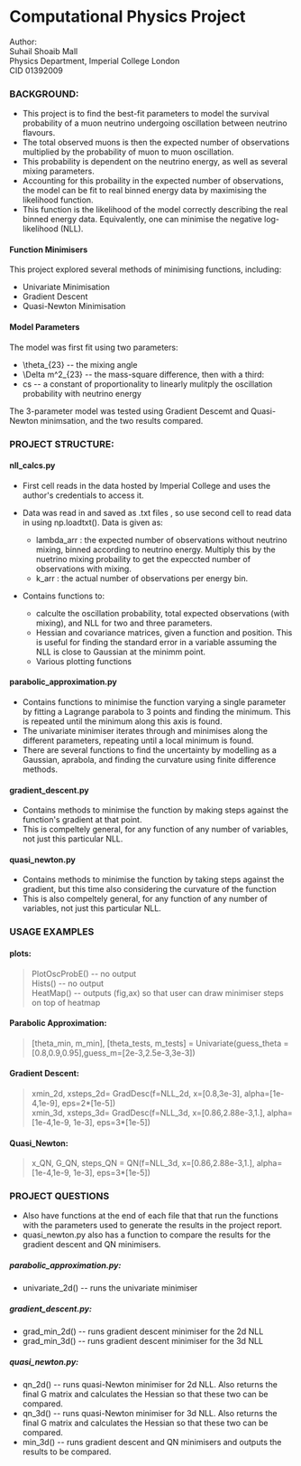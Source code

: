 # Computational Physics Project 


Author:  
Suhail Shoaib Mall  
Physics Department, Imperial College London  
CID 01392009  


### __BACKGROUND:__ ###

* This project is to find the best-fit parameters to model the survival probability of a muon neutrino undergoing oscillation between neutrino flavours. 
* The total observed muons is then the expected number of observations multiplied by the probability of muon to muon oscillation. 
* This probability is dependent on the neutrino energy, as well as several mixing parameters.
* Accounting for this probaility in the expected number of observations, the model can be fit to real binned energy data by maximising the likelihood function. 
* This function is the likelihood of the model correctly describing the real binned energy data. Equivalently, one can minimise the negative log-likelihood (NLL). 

#### __Function Minimisers__ ####
This project explored several methods of minimising functions, including:
* Univariate Minimisation 
* Gradient Descent 
* Quasi-Newton Minimisation 

#### __Model Parameters__ ####
The model was first fit using two parameters:
* \theta_{23} -- the mixing angle 
* \Delta m^2_{23} -- the mass-square difference,
then with a third:
* cs -- a constant of proportionality to linearly mulitply the oscillation probability with neutrino energy 

The 3-parameter model was tested using Gradient Descemt and Quasi-Newton minimsation, and the two results compared.


### PROJECT STRUCTURE: ###


#### __nll_calcs.py__ ####

* First cell reads in the data hosted by Imperial College and uses the author's credentials to access it. 

* Data was read in and saved as .txt files , so use second cell to read data in using np.loadtxt(). Data is given as: 

	* lambda_arr : the expected number of observations without neutrino mixing, binned according to neutrino energy. Multiply this by the nuetrino mixing probaility to get the expeccted number of observations with mixing. 
	* k_arr : the actual number of observations per energy bin. 

* Contains functions to:
	* calculte the oscillation probability, total expected observations (with mixing), and NLL for two and three parameters.
	* Hessian and covariance matrices, given a function and position. This is useful for finding the standard error in a variable assuming the NLL is close to Gaussian at the minimm point.
	* Various plotting functions


#### __parabolic_approximation.py__ ####

* Contains functions to minimise the function varying a single parameter by fitting a Lagrange parabola to 3 points and finding the minimum. This is repeated until the minimum along this axis is found. 
* The univariate minimiser iterates through and minimises along the different parameters, repeating until a local minimum is found. 
* There are several functions to find the uncertainty by modelling as a Gaussian, aprabola, and finding the curvature using finite difference methods. 


#### __gradient_descent.py__ ####

* Contains methods to minimise the function by making steps against the function's gradient at that point.
* This is compeltely general, for any function of any number of variables, not just this particular NLL.


#### __quasi_newton.py__ ####

* Contains methods to minimise the function by taking steps against the gradient, but this time also considering the curvature of the function 
* This is also compeltely general, for any function of any number of variables, not just this particular NLL.



### USAGE EXAMPLES 

####  __plots:__ ####
> PlotOscProbE()  -- no output  
> Hists()  -- no output  
> HeatMap()  -- outputs (fig,ax) so that user can draw minimiser steps on top of heatmap  

#### __Parabolic Approximation:__ ####
> [theta_min, m_min], [theta_tests, m_tests] = Univariate(guess_theta = [0.8,0.9,0.95],guess_m=[2e-3,2.5e-3,3e-3])  

#### __Gradient Descent:__ ####
> xmin_2d, xsteps_2d= GradDesc(f=NLL_2d, x=[0.8,3e-3], alpha=[1e-4,1e-9], eps=2*[1e-5])  
> xmin_3d, xsteps_3d= GradDesc(f=NLL_3d, x=[0.86,2.88e-3,1.], alpha=[1e-4,1e-9, 1e-3], eps=3*[1e-5])  

#### __Quasi_Newton:__ ####
> x_QN, G_QN, steps_QN = QN(f=NLL_3d, x=[0.86,2.88e-3,1.], alpha=[1e-4,1e-9, 1e-3], eps=3*[1e-5])  


### PROJECT QUESTIONS 

* Also have functions at the end of each file that that run the functions with the parameters used to generate the results in the project report. 
* quasi_newton.py also has a function to compare the results for the gradient descent and QN minimisers.

##### __parabolic_approximation.py:__ #####
* univariate_2d() -- runs the univariate minimiser 

##### __gradient_descent.py:__ #####
* grad_min_2d() -- runs gradient descent minimiser for the 2d NLL  
* grad_min_3d() -- runs gradient descent minimiser for the 3d NLL  

##### __quasi_newton.py:__ #####
* qn_2d() -- runs quasi-Newton minimiser for 2d NLL. Also returns the final G matrix and calculates the Hessian so that these two can be compared. 
* qn_3d() -- runs quasi-Newton minimiser for 3d NLL. Also returns the final G matrix and calculates the Hessian so that these two can be compared. 
* min_3d() -- runs gradient descent and QN minimisers and outputs the results to be compared.



